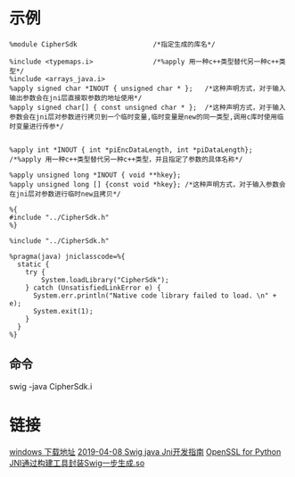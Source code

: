 # 示例

```swig
%module CipherSdk                   /*指定生成的库名*/

%include <typemaps.i>               /*%apply 用一种c++类型替代另一种c++类型*/
%include <arrays_java.i> 
%apply signed char *INOUT { unsigned char * };   /*这种声明方式，对于输入输出参数会在jni层直接取参数的地址使用*/
%apply signed char[] { const unsigned char * };  /*这种声明方式，对于输入参数会在jni层对参数进行拷贝到一个临时变量,临时变量是new的同一类型,调用c库时使用临时变量进行传参*/


%apply int *INOUT { int *piEncDataLength, int *piDataLength};   /*%apply 用一种c++类型替代另一种c++类型，并且指定了参数的具体名称*/

%apply unsigned long *INOUT { void **hkey};
%apply unsigned long [] {const void *hkey}; /*这种声明方式，对于输入参数会在jni层对参数进行临时new且拷贝*/

%{  
#include "../CipherSdk.h"  
%}  
  
%include "../CipherSdk.h" 

%pragma(java) jniclasscode=%{
  static {
    try {
        System.loadLibrary("CipherSdk");
    } catch (UnsatisfiedLinkError e) {
      System.err.println("Native code library failed to load. \n" + e);
      System.exit(1);
    }
  }
%}

```

## 命令
swig -java CipherSdk.i

# 链接
[windows 下载地址](https://sourceforge.net/projects/swig/files/swigwin/)
[2019-04-08 Swig java Jni开发指南](https://cloud.tencent.com/developer/article/2001970)
[OpenSSL for Python](https://github.com/mcepl/M2Crypto/tree/e28c791fd5f51593a197c6ac160aaecf59b25383)
[JNI通过构建工具封装Swig一步生成.so](https://www.jianshu.com/p/745f46b93783)
[](http://web.mit.edu/svn/src/swig-1.3.25/Examples/java/pointer/index.html)